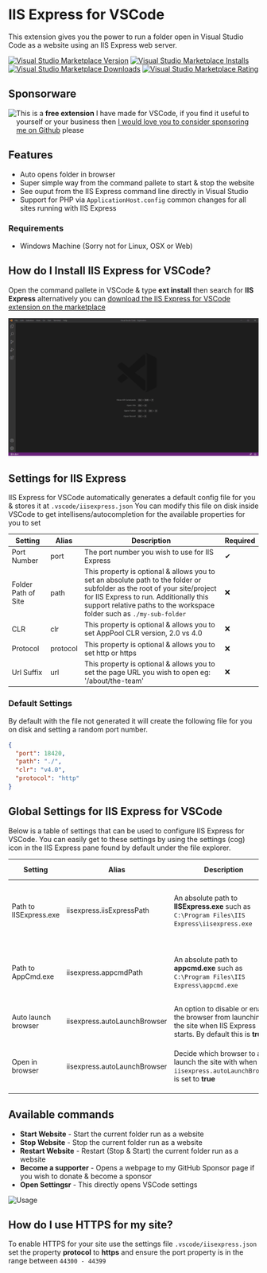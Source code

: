 # IIS Express for VSCode
This extension gives you the power to run a folder open in Visual Studio Code as a website using an IIS Express web server.

[![Visual Studio Marketplace Version](https://img.shields.io/visual-studio-marketplace/v/warren-buckley.iis-express?logo=visual-studio-code&style=for-the-badge)](https://marketplace.visualstudio.com/items?itemName=warren-buckley.iis-express)
[![Visual Studio Marketplace Installs](https://img.shields.io/visual-studio-marketplace/i/warren-buckley.iis-express?logo=visual-studio-code&style=for-the-badge)](https://marketplace.visualstudio.com/items?itemName=warren-buckley.iis-express)
[![Visual Studio Marketplace Downloads](https://img.shields.io/visual-studio-marketplace/d/warren-buckley.iis-express?logo=visual-studio-code&style=for-the-badge)](https://marketplace.visualstudio.com/items?itemName=warren-buckley.iis-express)
[![Visual Studio Marketplace Rating](https://img.shields.io/visual-studio-marketplace/r/warren-buckley.iis-express?logo=visual-studio-code&style=for-the-badge)](https://marketplace.visualstudio.com/items?itemName=warren-buckley.iis-express)

## Sponsorware
<a href="https://github.com/sponsors/warrenbuckley"><img src="https://github.githubassets.com/images/modules/site/sponsors/pixel-mona-heart.gif" align="left" height="45" /></a>
This is a **free extension** I have made for VSCode, if you find it useful to yourself or your business then <a href="https://github.com/sponsors/warrenbuckley">I would love you to consider sponsoring me on Github</a> please

## Features
* Auto opens folder in browser
* Super simple way from the command pallete to start & stop the website
* See ouput from the IIS Express command line directly in Visual Studio
* Support for PHP via `ApplicationHost.config` common changes for all sites running with IIS Express

### Requirements
* Windows Machine (Sorry not for Linux, OSX or Web)

## How do I Install IIS Express for VSCode?
Open the command pallete in VSCode & type **ext install** then search for **IIS Express** alternatively you can [download the IIS Express for VSCode extension on the marketplace](https://marketplace.visualstudio.com/items?itemName=warren-buckley.iis-expres)

![Installing IIS Express for VSCode](images/iis-express-install.gif)

## Settings for IIS Express
IIS Express for VSCode automatically generates a default config file for you & stores it at `.vscode/iisexpress.json`
You can modify this file on disk inside VSCode to get intellisens/autocompletion for the available properties for you to set

Setting | Alias | Description|Required
--------|-------|------------|--------
Port Number|port|The port number you wish to use for IIS Express|✔
Folder Path of Site|path|This property is optional & allows you to set an absolute path to the folder or subfolder as the root of your site/project for IIS Express to run. Additionally this support relative paths to the workspace folder such as `./my-sub-folder`|❌
CLR|clr|This property is optional & allows you to set AppPool CLR version, 2.0 vs 4.0|❌
Protocol|protocol|This property is optional & allows you to set http or https|❌
Url Suffix|url|This property is optional & allows you to set the page URL you wish to open eg: '/about/the-team'|❌

### Default Settings
By default with the file not generated it will create the following file for you on disk and setting a random port number.
```json
{
  "port": 18420,
  "path": "./",
  "clr": "v4.0",
  "protocol": "http"
}
```

## Global Settings for IIS Express for VSCode
Below is a table of settings that can be used to configure IIS Express for VSCode. You can easily get to these settings by using the settings (cog) icon in the IIS Express pane found by default under the file explorer.

Setting | Alias | Description | Default Value
--------|-------|-------------|------
Path to IISExpress.exe|iisexpress.iisExpressPath|An absolute path to **IISExpress.exe** such as `C:\Program Files\IIS Express\iisexpress.exe`|null - We try to use default program path location
Path to AppCmd.exe|iisexpress.appcmdPath|An absolute path to **appcmd.exe** such as `C:\Program Files\IIS Express\appcmd.exe`|null - We try to use default program path location
Auto launch browser|iisexpress.autoLaunchBrowser|An option to disable or enable the browser from launching the site when IIS Express starts. By default this is **true**|true
Open in browser|iisexpress.autoLaunchBrowser|Decide which browser to auto launch the site with when `iisexpress.autoLaunchBrowser` is set to **true**|default (default, chrome, msedge, firefox, opera)

## Available commands
* **Start Website** - Start the current folder run as a website
* **Stop Website** - Stop the current folder run as a website
* **Restart Website** - Restart (Stop & Start) the current folder run as a website
* **Become a supporter** - Opens a webpage to my GitHub Sponsor page if you wish to donate & become a sponsor
* **Open Settingsr** - This directly opens VSCode settings 

![Usage](images/iis-express-usage.gif)

## How do I use HTTPS for my site?
To enable HTTPS for your site use the settings file `.vscode/iisexpress.json` set the property **protocol** to **https** and ensure the port property is in the range between `44300 - 44399`

